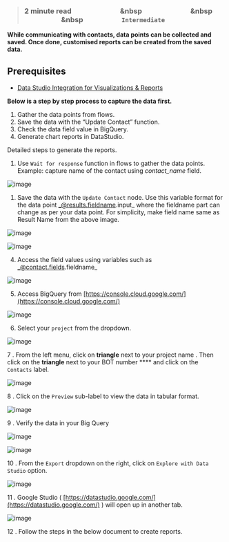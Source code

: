 > ### **2 minute read &nbsp; &nbsp; &nbsp; &nbsp; &nbsp; &nbsp; &nbsp; &nbsp; &nbsp; &nbsp; &nbsp; &nbsp; &nbsp; &nbsp; &nbsp &nbsp; &nbsp; &nbsp; &nbsp; &nbsp; &nbsp; &nbsp; &nbsp; &nbsp; &nbsp; &nbsp; &nbsp; &nbsp; &nbsp; &nbsp &nbsp; &nbsp; &nbsp; &nbsp; &nbsp; &nbsp; &nbsp; &nbsp; &nbsp; &nbsp; &nbsp; &nbsp; &nbsp; &nbsp; &nbsp &nbsp; &nbsp; &nbsp; &nbsp; &nbsp; &nbsp; &nbsp; &nbsp; &nbsp; &nbsp; &nbsp; `Intermediate`**

**While communicating with contacts, data points can be collected and saved. Once done, customised reports can be created from the saved data.**

## Prerequisites

- [Data Studio Integration for Visualizations & Reports](https://glific.github.io/docs/docs/Product%20Features/Reporting%20&%20Dashboard/DataStudio%20Integration%20for%20Visualizations%20&%20Reports)

**Below is a step by step process to capture the data first.**

1. Gather the data points from flows.
1. Save the data with the “Update Contact” function.
1. Check the data field value in BigQuery.
1. Generate chart reports in DataStudio.



Detailed steps to generate the reports.

1. Use `Wait for response` function in flows to gather the data points. Example: capture name of the contact using _contact_name_ field.

![image](https://user-images.githubusercontent.com/32592458/219550290-32ac760a-39bf-4243-9ac2-c5cf1232ba13.png)

1. Save the data with the `Update Contact` node. Use this variable format for the data point   _@results.fieldname.input_ where the fieldname part can change as per your data point. For simplicity, make field name same as Result Name from the above image.

![image](https://user-images.githubusercontent.com/32592458/219550304-bcc8ae6d-8309-4aa6-8dbd-f11ddfa70be4.png)

![image](https://user-images.githubusercontent.com/32592458/219550316-c303b7d0-c3d4-4110-93fd-8d0e168ce097.png)



4. Access the field values using variables such as  _@contact.fields.fieldname_

![image](https://user-images.githubusercontent.com/32592458/219550335-7072aed0-2fb3-4c91-a944-66c653de7acb.png)

5. Access BigQuery from [https://console.cloud.google.com/](https://console.cloud.google.com/)



![image](https://user-images.githubusercontent.com/32592458/219550346-0059ca7d-d59a-4cd8-b3f4-b7a80d2b5b41.png)



6.  Select your `project` from the dropdown.

![image](https://user-images.githubusercontent.com/32592458/219550363-9e319041-f8b1-461d-9f73-080dfeb76df5.png)



7 . From the left menu, click  on **triangle** next to your project name . Then click on the **triangle** next to  your BOT number **** and click on the `Contacts` label.

![image](https://user-images.githubusercontent.com/32592458/219550376-ca64cea3-8e5c-4a14-8c71-e72f5d46f62d.png)



8 . Click on the `Preview`  sub-label to view the data in tabular format.

![image](https://user-images.githubusercontent.com/32592458/219550394-df8a3820-2308-427d-8631-12fa86641bd5.png)



9 . Verify the data in your Big Query

![image](https://user-images.githubusercontent.com/32592458/219550409-945fd4d7-0190-4644-b726-601f4ba8ffe0.png)

![image](https://user-images.githubusercontent.com/32592458/219550427-f2e6eac2-e8d7-4c26-814a-eeaaae63cf2f.png)

10 .  From the `Export` dropdown on the right, click on `Explore with Data Studio` option.

![image](https://user-images.githubusercontent.com/32592458/219550434-9c528e83-c7c5-4898-9133-d3e0c1a98fae.png)



11 . Google Studio ( [https://datastudio.google.com/](https://datastudio.google.com/) ) will open up in another tab.

![image](https://user-images.githubusercontent.com/32592458/219550449-66b0ccc9-cfd6-4446-8058-a0c7bd81ba46.png)

12 . Follow the steps in the below document to create reports.
